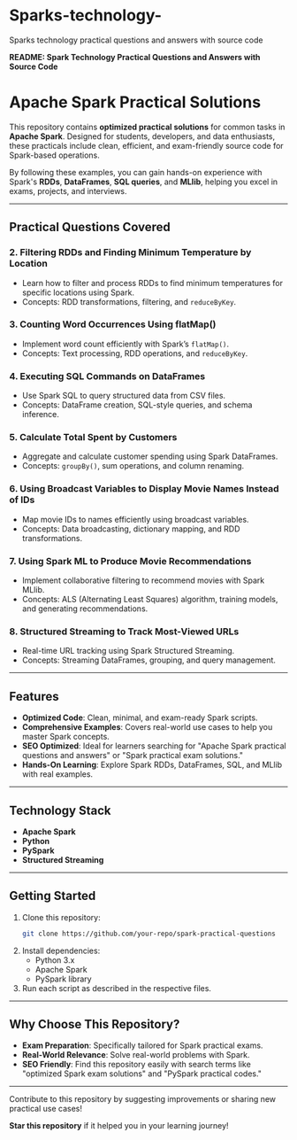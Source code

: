 # Sparks-technology-
Sparks technology practical questions and answers with source code 

**README: Spark Technology Practical Questions and Answers with Source Code**  

# Apache Spark Practical Solutions  

This repository contains **optimized practical solutions** for common tasks in **Apache Spark**. Designed for students, developers, and data enthusiasts, these practicals include clean, efficient, and exam-friendly source code for Spark-based operations.  

By following these examples, you can gain hands-on experience with Spark's **RDDs**, **DataFrames**, **SQL queries**, and **MLlib**, helping you excel in exams, projects, and interviews.  

---

## **Practical Questions Covered**  

### **2. Filtering RDDs and Finding Minimum Temperature by Location**  
- Learn how to filter and process RDDs to find minimum temperatures for specific locations using Spark.  
- Concepts: RDD transformations, filtering, and `reduceByKey`.  

### **3. Counting Word Occurrences Using flatMap()**  
- Implement word count efficiently with Spark’s `flatMap()`.  
- Concepts: Text processing, RDD operations, and `reduceByKey`.  

### **4. Executing SQL Commands on DataFrames**  
- Use Spark SQL to query structured data from CSV files.  
- Concepts: DataFrame creation, SQL-style queries, and schema inference.  

### **5. Calculate Total Spent by Customers**  
- Aggregate and calculate customer spending using Spark DataFrames.  
- Concepts: `groupBy()`, sum operations, and column renaming.  

### **6. Using Broadcast Variables to Display Movie Names Instead of IDs**  
- Map movie IDs to names efficiently using broadcast variables.  
- Concepts: Data broadcasting, dictionary mapping, and RDD transformations.  

### **7. Using Spark ML to Produce Movie Recommendations**  
- Implement collaborative filtering to recommend movies with Spark MLlib.  
- Concepts: ALS (Alternating Least Squares) algorithm, training models, and generating recommendations.  

### **8. Structured Streaming to Track Most-Viewed URLs**  
- Real-time URL tracking using Spark Structured Streaming.  
- Concepts: Streaming DataFrames, grouping, and query management.  

---

## **Features**  
- **Optimized Code**: Clean, minimal, and exam-ready Spark scripts.  
- **Comprehensive Examples**: Covers real-world use cases to help you master Spark concepts.  
- **SEO Optimized**: Ideal for learners searching for "Apache Spark practical questions and answers" or "Spark practical exam solutions."  
- **Hands-On Learning**: Explore Spark RDDs, DataFrames, SQL, and MLlib with real examples.  

---

## **Technology Stack**  
- **Apache Spark**  
- **Python**  
- **PySpark**  
- **Structured Streaming**  

---

## **Getting Started**  
1. Clone this repository:  
   ```bash  
   git clone https://github.com/your-repo/spark-practical-questions  
   ```  
2. Install dependencies:  
   - Python 3.x  
   - Apache Spark  
   - PySpark library  
3. Run each script as described in the respective files.  

---

## **Why Choose This Repository?**  
- **Exam Preparation**: Specifically tailored for Spark practical exams.  
- **Real-World Relevance**: Solve real-world problems with Spark.  
- **SEO Friendly**: Find this repository easily with search terms like "optimized Spark exam solutions" and "PySpark practical codes."  

---

Contribute to this repository by suggesting improvements or sharing new practical use cases!  

**Star this repository** if it helped you in your learning journey!  
